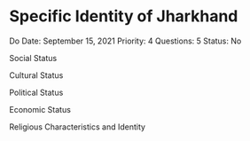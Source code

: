 # Specific Identity of Jharkhand

Do Date: September 15, 2021
Priority: 4
Questions: 5
Status: No

Social Status

Cultural Status

Political Status

Economic Status

Religious Characteristics and Identity